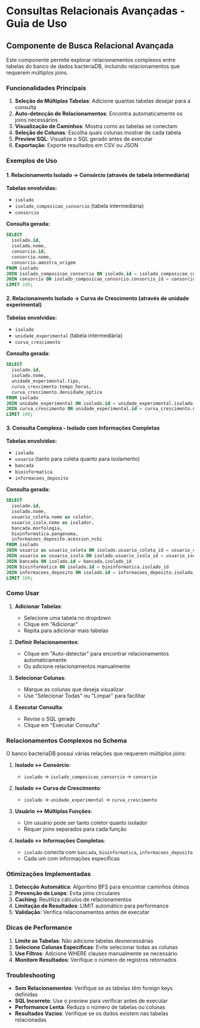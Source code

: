 # Consultas Relacionais Avançadas - Guia de Uso

## Componente de Busca Relacional Avançada

Este componente permite explorar relacionamentos complexos entre tabelas do banco de dados bacteriaDB, incluindo relacionamentos que requerem múltiplos joins.

### Funcionalidades Principais

1. **Seleção de Múltiplas Tabelas**: Adicione quantas tabelas desejar para a consulta
2. **Auto-detecção de Relacionamentos**: Encontra automaticamente os joins necessários
3. **Visualização de Caminhos**: Mostra como as tabelas se conectam
4. **Seleção de Colunas**: Escolha quais colunas mostrar de cada tabela
5. **Preview SQL**: Visualize o SQL gerado antes de executar
6. **Exportação**: Exporte resultados em CSV ou JSON

### Exemplos de Uso

#### 1. Relacionamento Isolado → Consórcio (através de tabela intermediária)

**Tabelas envolvidas:**
- `isolado`
- `isolado_composicao_consorcio` (tabela intermediária)
- `consorcio`

**Consulta gerada:**
```sql
SELECT
  isolado.id,
  isolado.nome,
  consorcio.id,
  consorcio.nome,
  consorcio.amostra_origem
FROM isolado
JOIN isolado_composicao_consorcio ON isolado.id = isolado_composicao_consorcio.isolado_id
JOIN consorcio ON isolado_composicao_consorcio.consorcio_id = consorcio.id
LIMIT 100;
```

#### 2. Relacionamento Isolado → Curva de Crescimento (através de unidade experimental)

**Tabelas envolvidas:**
- `isolado`
- `unidade_experimental` (tabela intermediária)
- `curva_crescimento`

**Consulta gerada:**
```sql
SELECT
  isolado.id,
  isolado.nome,
  unidade_experimental.tipo,
  curva_crescimento.tempo_horas,
  curva_crescimento.densidade_optica
FROM isolado
JOIN unidade_experimental ON isolado.id = unidade_experimental.isolado_id
JOIN curva_crescimento ON unidade_experimental.id = curva_crescimento.uexperimental_id
LIMIT 100;
```

#### 3. Consulta Complexa - Isolado com Informações Completas

**Tabelas envolvidas:**
- `isolado`
- `usuario` (tanto para coleta quanto para isolamento)
- `bancada`
- `bioinformatica`
- `informacoes_deposito`

**Consulta gerada:**
```sql
SELECT
  isolado.id,
  isolado.nome,
  usuario_coleta.nome as coletor,
  usuario_isola.nome as isolador,
  bancada.morfologia,
  bioinformatica.pangenoma,
  informacoes_deposito.acession_ncbi
FROM isolado
JOIN usuario as usuario_coleta ON isolado.usuario_coleta_id = usuario_coleta.id
JOIN usuario as usuario_isola ON isolado.usuario_isola_id = usuario_isola.id
JOIN bancada ON isolado.id = bancada.isolado_id
JOIN bioinformatica ON isolado.id = bioinformatica.isolado_id
JOIN informacoes_deposito ON isolado.id = informacoes_deposito.isolado_id
LIMIT 100;
```

### Como Usar

1. **Adicionar Tabelas**: 
   - Selecione uma tabela no dropdown
   - Clique em "Adicionar"
   - Repita para adicionar mais tabelas

2. **Definir Relacionamentos**:
   - Clique em "Auto-detectar" para encontrar relacionamentos automaticamente
   - Ou adicione relacionamentos manualmente

3. **Selecionar Colunas**:
   - Marque as colunas que deseja visualizar
   - Use "Selecionar Todas" ou "Limpar" para facilitar

4. **Executar Consulta**:
   - Revise o SQL gerado
   - Clique em "Executar Consulta"

### Relacionamentos Complexos no Schema

O banco bacteriaDB possui várias relações que requerem múltiplos joins:

1. **Isolado ↔ Consórcio**: 
   - `isolado` → `isolado_composicao_consorcio` → `consorcio`

2. **Isolado ↔ Curva de Crescimento**: 
   - `isolado` → `unidade_experimental` → `curva_crescimento`

3. **Usuário ↔ Múltiplas Funções**: 
   - Um usuário pode ser tanto coletor quanto isolador
   - Requer joins separados para cada função

4. **Isolado ↔ Informações Completas**: 
   - `isolado` conecta com `bancada`, `bioinformatica`, `informacoes_deposito`
   - Cada um com informações específicas

### Otimizações Implementadas

1. **Detecção Automática**: Algoritmo BFS para encontrar caminhos ótimos
2. **Prevenção de Loops**: Evita joins circulares
3. **Caching**: Reutiliza cálculos de relacionamentos
4. **Limitação de Resultados**: LIMIT automático para performance
5. **Validação**: Verifica relacionamentos antes de executar

### Dicas de Performance

1. **Limite as Tabelas**: Não adicione tabelas desnecessárias
2. **Selecione Colunas Específicas**: Evite selecionar todas as colunas
3. **Use Filtros**: Adicione WHERE clauses manualmente se necessário
4. **Monitore Resultados**: Verifique o número de registros retornados

### Troubleshooting

- **Sem Relacionamentos**: Verifique se as tabelas têm foreign keys definidas
- **SQL Incorreto**: Use o preview para verificar antes de executar
- **Performance Lenta**: Reduza o número de tabelas ou colunas
- **Resultados Vazios**: Verifique se os dados existem nas tabelas relacionadas
